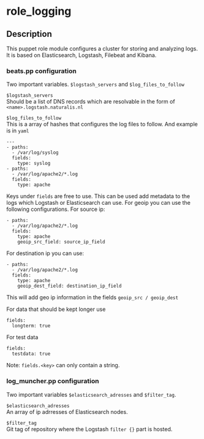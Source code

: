 # role_logging


## Description

This puppet role module configures a cluster for storing and analyzing logs. It is based on Elasticsearch, Logstash, Filebeat and Kibana.


### beats.pp configuration
Two important variables. `$logstash_servers` and `$log_files_to_follow`

`$logstash_servers`  
Should be a list of DNS records which are resolvable in the form of `<name>.logstash.naturalis.nl`

`$log_files_to_follow`  
This is a array of hashes that configures the log files to follow. And example is in `yaml`
```
---
- paths:
  - /var/log/syslog
  fields:
    type: syslog
- paths:
  - /var/log/apache2/*.log
  fields:
    type: apache
```
Keys under `fields` are free to use. This can be used add metadata to the logs which Logstash or Elasticsearch can use.
For geoip you can use the following configurations. For source ip:
```
- paths:
  - /var/log/apache2/*.log
  fields:
    type: apache
    geoip_src_field: source_ip_field
```
For destination ip you can use:
```
- paths:
  - /var/log/apache2/*.log
  fields:
    type: apache
    geoip_dest_field: destination_ip_field
```
This will add geo ip information in the fields `geoip_src / geoip_dest`   

For data that should be kept longer use
```
fields:
  longterm: true
```
For test data
```
fields:
  testdata: true
```

Note: `fields.<key>` can only contain a string.
### log_muncher.pp configuration
Two important variables `$elasticsearch_adresses` and `$filter_tag`.

`$elasticsearch_adresses`  
An array of ip adrresses of Elasticsearch nodes.

`$filter_tag`  
Git tag of repository where the Logstash `filter {}` part is hosted.
